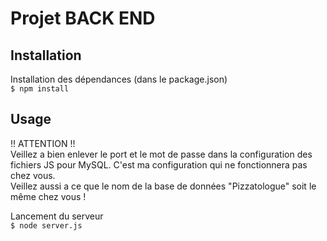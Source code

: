 # Projet BACK END

## Installation

Installation des dépendances (dans le package.json) </br>
`$ npm install`

## Usage

!! ATTENTION !! </br>
Veillez a bien enlever le port et le mot de passe dans la configuration des fichiers JS pour MySQL. C'est ma configuration qui ne fonctionnera pas chez vous.</br>
Veillez aussi a ce que le nom de la base de données "Pizzatologue" soit le même chez vous !

Lancement du serveur </br>
`$ node server.js`


